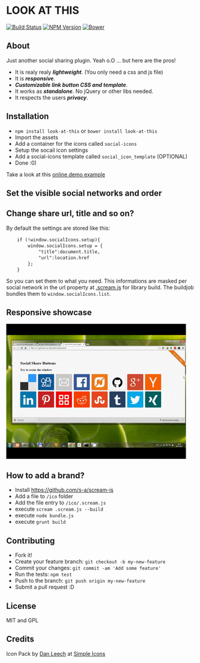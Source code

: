 # LOOK AT THIS
[![Build Status](http://img.shields.io/travis/s-a/look-at-this.svg?style=flat-square)](https://travis-ci.org/s-a/look-at-this)
[![NPM Version](http://img.shields.io/npm/v/look-at-this.svg?style=flat-square)](https://www.npmjs.org/package/look-at-this)
[![Bower](http://img.shields.io/bower/v/look-at-this.svg?style=flat-square)](http://bower.io/search/?q=look-at-this)


## About
Just another social sharing plugin. Yeah o.O ... but here are the pros!

 - It is realy realy ***lightweight***. (You only need a css and js file)
 - It is ***responsive***.
 - ***Customizable link button CSS and template***.
 - It works as ***standalone***. No jQuery or other libs needed.
 - It respects the users ***privacy***.


## Installation

 - ```npm install look-at-this``` or ```bower install look-at-this```
 - Import the assets
 - Add a container for the icons called ```social-icons```
 - Setup the socail icon settings
 - Add a social-icons template called ```social_icon_template``` (OPTIONAL)
 - Done :0)

Take a look at this [online demo example](https://s-a.github.io/look-at-this/dist)

## Set the visible social networks and order


## Change share url, title and so on?
By default the settings are stored like this:
```
	if (!window.socialIcons.setup){
		window.socialIcons.setup = {
			"title":document.title,
			"url":location.href
		};
	}
```
So you can set them to what you need. This informations are masked per social network in the url property at [.scream.js](https://github.com/s-a/look-at-this/blob/master/ico/.scream.js#L22) for library build. The buildjob bundles them to ```window.socialIcons.list```. 


## Responsive showcase
[![Responsive showcase](responsive-showcase.gif)](https://s-a.github.io/look-at-this/dist)


## How to add a brand?

 - Install https://github.com/s-a/scream-js
 - Add a file to ```/ico``` folder
 - Add the file entry to ```/ico/.scream.js```
 - execute ```scream .scream.js --build```
 - execute ```node bundle.js```
 - execute ```grunt build```


## Contributing

 - Fork it!
 - Create your feature branch: `git checkout -b my-new-feature`
 - Commit your changes: `git commit -am 'Add some feature'`
 - Run the tests: `npm test`
 - Push to the branch: `git push origin my-new-feature`
 - Submit a pull request :D


## License
MIT and GPL

## Credits

Icon Pack by [Dan Leech](https://github.com/danleech) at [Simple Icons](https://github.com/danleech/simple-icons)